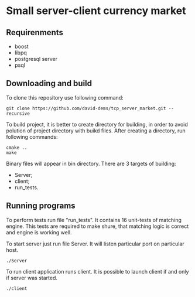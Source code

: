# Small server-client currency market

## Requirenments
- boost
- libpq
- postgresql server
- psql

## Downloading and build
To clone this repository use following command:
```
git clone https://github.com/david-dems/tcp_server_market.git --recursive
```
To build project, it is better to create directory for building, in order to avoid polution of project directory with buikd files.
After creating a directory, run following commands:
```
cmake ..
make
```
Binary files will appear in bin directory. 
There are 3 targets of building:
- Server;
- client;
- run_tests.

## Running programs

To perform tests run file "run_tests". It contains 16 unit-tests of matching engine. This tests are required to make shure, that matching logic is correct and engine is working well.

To start server just run file Server. It will listen particular port on particular host.
```
./Server
```
To run client application runs client. It is possible to launch client if and only if server was started.
```
./client
````
